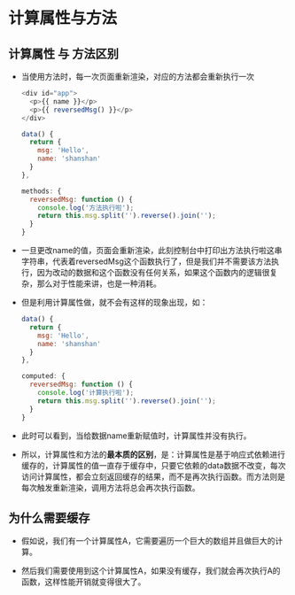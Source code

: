 # 计算属性与方法

## 计算属性 与 方法区别

*   当使用方法时，每一次页面重新渲染，对应的方法都会重新执行一次

    ```javascript
    <div id="app">
      <p>{{ name }}</p>
      <p>{{ reversedMsg() }}</p>
    </div>
    ```

    ```javascript
    data() {
      return {
        msg: 'Hello',
        name: 'shanshan'
      }
    },

    methods: {
      reversedMsg: function () {
        console.log('方法执行啦');
        return this.msg.split('').reverse().join('');
      }
    }
    ```

*   一旦更改name的值，页面会重新渲染，此刻控制台中打印出方法执行啦这串字符串，代表着reversedMsg这个函数执行了，但是我们并不需要该方法执行，因为改动的数据和这个函数没有任何关系，如果这个函数内的逻辑很复杂，那么对于性能来讲，也是一种消耗。

*   但是利用计算属性做，就不会有这样的现象出现，如：

    ```javascript
    data() {
      return {
        msg: 'Hello',
        name: 'shanshan'
      }
    },

    computed: {
      reversedMsg: function () {
        console.log('计算执行啦');
        return this.msg.split('').reverse().join('');
      }
    }
    ```

*   此时可以看到，当给数据name重新赋值时，计算属性并没有执行。

*   所以，计算属性和方法的**最本质的区别**，是：计算属性是基于响应式依赖进行缓存的，计算属性的值一直存于缓存中，只要它依赖的data数据不改变，每次访问计算属性，都会立刻返回缓存的结果，而不是再次执行函数。而方法则是每次触发重新渲染，调用方法将总会再次执行函数。

## 为什么需要缓存

*   假如说，我们有一个计算属性A，它需要遍历一个巨大的数组并且做巨大的计算。

*   然后我们需要使用到这个计算属性A，如果没有缓存，我们就会再次执行A的函数，这样性能开销就变得很大了。
